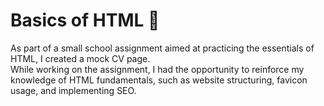 # Basics of HTML 🚀

As part of a small school assignment aimed at practicing the essentials of HTML, I created a mock CV page.  
While working on the assignment, I had the opportunity to reinforce my knowledge of HTML fundamentals, such as website structuring, favicon usage, and implementing SEO.
